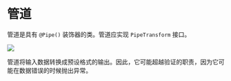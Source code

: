 # 管道

管道是具有 `@Pipe()` 装饰器的类。管道应实现 `PipeTransform` 接口。

![](https://docs.nestjs.com/assets/Pipe_1.png)

管道将输入数据转换成预设格式的输出。因此，它可能超越验证的职责，因为它可能在数据错误的时候抛出异常。

